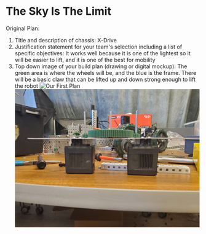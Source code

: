 # The Sky Is The Limit

Original Plan:

1. Title and description of chassis: X-Drive
2. Justification statement for your team's selection including a list of specific objectives: It works well because it is one of the lightest so it will be easier to lift, and it is one of the best for mobility
3. Top down image of your build plan (drawing or digital mockup): The green area is where the wheels will be, and the blue is the frame. There will be a basic claw that can be lifted up and down strong enough to lift the robot
![Our First Plan](https://github.com/Emil-Gruenwald/Robotics23-24/blob/main/images/Plan01.jpg?raw=true)
![description](https://github.com/Emil-Gruenwald/The_Sky_Is_The_Limit/blob/main/20231004_125755.jpg?raw=true)
